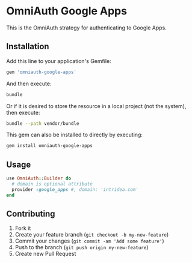 # OmniAuth Google Apps
This is the OmniAuth strategy for authenticating to Google Apps.

## Installation
Add this line to your application's Gemfile:
```ruby
gem 'omniauth-google-apps'
```

And then execute:
```bash
bundle
```

Or if it is desired to store the resource in a local project (not the system), then execute:
```bash
bundle --path vendor/bundle
```

This gem can also be installed to directly by executing:
```bash
gem install omniauth-google-apps
```

## Usage
```ruby
use OmniAuth::Builder do
  # domain is optional attribute
  provider :google_apps #, domain: 'intridea.com'
end
```

## Contributing
1. Fork it
2. Create your feature branch (`git checkout -b my-new-feature`)
3. Commit your changes (`git commit -am 'Add some feature'`)
4. Push to the branch (`git push origin my-new-feature`)
5. Create new Pull Request